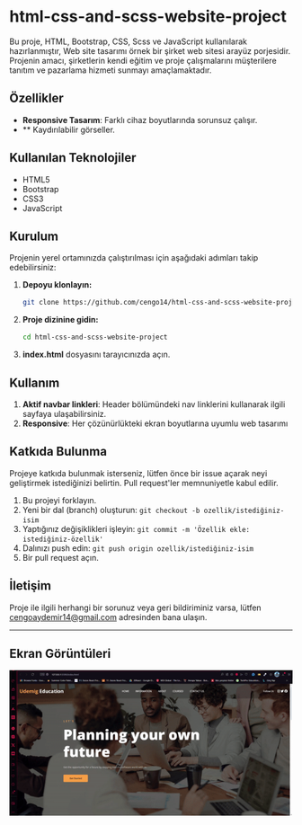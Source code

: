 # html-css-and-scss-website-project


Bu proje, HTML, Bootstrap, CSS, Scss  ve JavaScript kullanılarak hazırlanmıştır, Web site tasarımı örnek bir şirket web sitesi arayüz porjesidir. Projenin amacı, şirketlerin kendi eğitim ve proje çalışmalarını müşterilere tanıtım ve pazarlama hizmeti sunmayı amaçlamaktadır.

## Özellikler

- **Responsive Tasarım**: Farklı cihaz boyutlarında sorunsuz çalışır.
- ** Kaydırılabilir görseller.

## Kullanılan Teknolojiler

- HTML5
- Bootstrap
- CSS3
- JavaScript

## Kurulum

Projenin yerel ortamınızda çalıştırılması için aşağıdaki adımları takip edebilirsiniz:

1. **Depoyu klonlayın:**

   ```bash
   git clone https://github.com/cengo14/html-css-and-scss-website-project
   ```

2. **Proje dizinine gidin:**

   ```bash
   cd html-css-and-scss-website-project
   ```

3. **index.html** dosyasını tarayıcınızda açın.

## Kullanım

1. **Aktif navbar linkleri**: Header bölümündeki nav linklerini kullanarak ilgili sayfaya ulaşabilirsiniz.
2. **Responsive**: Her çözünürlükteki ekran boyutlarına uyumlu web tasarımı

## Katkıda Bulunma

Projeye katkıda bulunmak isterseniz, lütfen önce bir issue açarak neyi geliştirmek istediğinizi belirtin. Pull request'ler memnuniyetle kabul edilir.

1. Bu projeyi forklayın.
2. Yeni bir dal (branch) oluşturun: `git checkout -b ozellik/istediğiniz-isim`
3. Yaptığınız değişiklikleri işleyin: `git commit -m 'Özellik ekle: istediğiniz-özellik'`
4. Dalınızı push edin: `git push origin ozellik/istediğiniz-isim`
5. Bir pull request açın.


## İletişim

Proje ile ilgili herhangi bir sorunuz veya geri bildiriminiz varsa, lütfen [cengoaydemir14@gmail.com](cengoaydemir14@gmail.com) adresinden bana ulaşın.

---
## Ekran Görüntüleri
![Ana Sayfa](desktop.gif)



